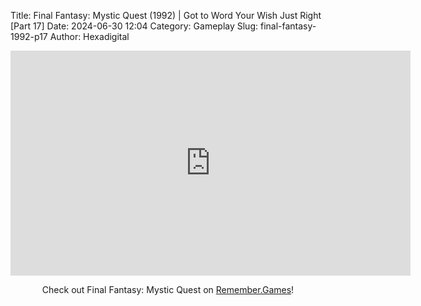 Title: Final Fantasy: Mystic Quest (1992) | Got to Word Your Wish Just Right [Part 17]
Date: 2024-06-30 12:04
Category: Gameplay
Slug: final-fantasy-1992-p17
Author: Hexadigital

<center><iframe src="https://www.youtube.com/embed/gUaDmakMen0?feature=oembed" allow="accelerometer; autoplay; encrypted-media; gyroscope; picture-in-picture" width="640" height="360" frameborder="0"></iframe>

Check out Final Fantasy: Mystic Quest on [Remember.Games](https://remember.games/game/8116/final-fantasy-mystic-quest/)!</center>